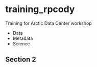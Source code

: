 # training_rpcody
Training for Arctic Data Center workshop

- Data
- Metadata
- Science

## Section 2